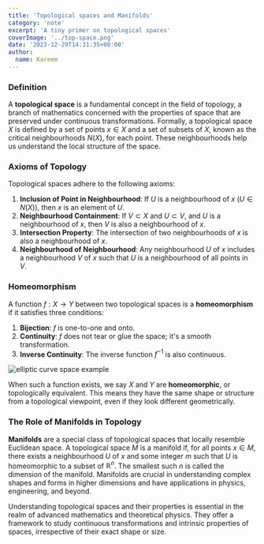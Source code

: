```yaml
---
title: 'Topological spaces and Manifolds'
category: 'note'
excerpt: 'A tiny primer on topological spaces'
coverImage: '../top-space.png'
date: '2023-12-29T14:31:35+00:00'
author:
  name: Kareem
---
```


### Definition
A **topological space** is a fundamental concept in the field of topology, a branch of mathematics concerned with the properties of space that are preserved under continuous transformations. Formally, a topological space $X$ is defined by a set of points $x \in X$ and a set of subsets of $X$, known as the critical neighbourhoods $N(X)$, for each point. These neighbourhoods help us understand the local structure of the space.

### Axioms of Topology
Topological spaces adhere to the following axioms:

1. **Inclusion of Point in Neighbourhood**: If $U$ is a neighbourhood of $x$ ($U \in N(X)$), then $x$ is an element of $U$.
2. **Neighbourhood Containment**: If $V \subset X$ and $U \subset V$, and $U$ is a neighbourhood of $x$, then $V$ is also a neighbourhood of $x$.
3. **Intersection Property**: The intersection of two neighbourhoods of $x$ is also a neighbourhood of $x$.
4. **Neighbourhood of Neighbourhood**: Any neighbourhood $U$ of $x$ includes a neighbourhood $V$ of $x$ such that $U$ is a neighbourhood of all points in $V$.

### Homeomorphism
A function $f: X \rightarrow Y$ between two topological spaces is a **homeomorphism** if it satisfies three conditions:

1. **Bijection**: $f$ is one-to-one and onto.
2. **Continuity**: $f$ does not tear or glue the space; it's a smooth transformation.
3. **Inverse Continuity**: The inverse function $f^{-1}$ is also continuous.

![elliptic curve space example](../top-sp-d1.png "Elliptic curve space example")

When such a function exists, we say $X$ and $Y$ are **homeomorphic**, or topologically equivalent. This means they have the same shape or structure from a topological viewpoint, even if they look different geometrically.

### The Role of Manifolds in Topology

**Manifolds** are a special class of topological spaces that locally resemble Euclidean space. A topological space $M$ is a manifold if, for all points $x \in M$, there exists a neighbourhood $U$ of $x$ and some integer $m$ such that $U$ is homeomorphic to a subset of $\mathbb{R}^n$. The smallest such $n$ is called the dimension of the manifold. Manifolds are crucial in understanding complex shapes and forms in higher dimensions and have applications in physics, engineering, and beyond.

Understanding topological spaces and their properties is essential in the realm of advanced mathematics and theoretical physics. They offer a framework to study continuous transformations and intrinsic properties of spaces, irrespective of their exact shape or size.
